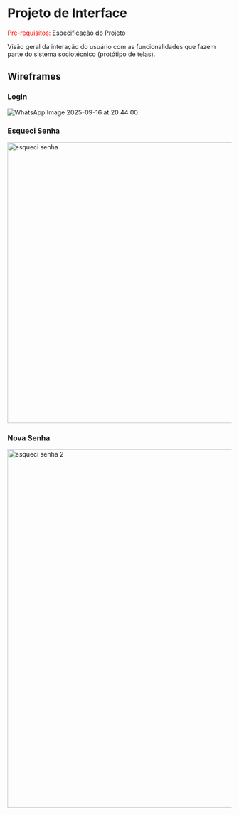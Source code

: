 
# Projeto de Interface

<span style="color:red">Pré-requisitos: <a href="02-Especificação do Projeto.md"> Especificação do Projeto</a></span>

Visão geral da interação do usuário com as funcionalidades que fazem parte do sistema sociotécnico (protótipo de telas).

## Wireframes
### Login
![WhatsApp Image 2025-09-16 at 20 44 00](https://github.com/user-attachments/assets/15fbcabe-7dc5-4f7c-ac7d-e42de81cb8b8)

### Esqueci Senha
<img width="955" height="632" alt="esqueci senha" src="https://github.com/user-attachments/assets/a221f65f-4c88-4127-a6c3-1382fa0e1763" />

### Nova Senha
<img width="1211" height="806" alt="esqueci senha 2" src="https://github.com/user-attachments/assets/2c1a40f0-3803-4cfe-bb52-1980edba9c50" />



